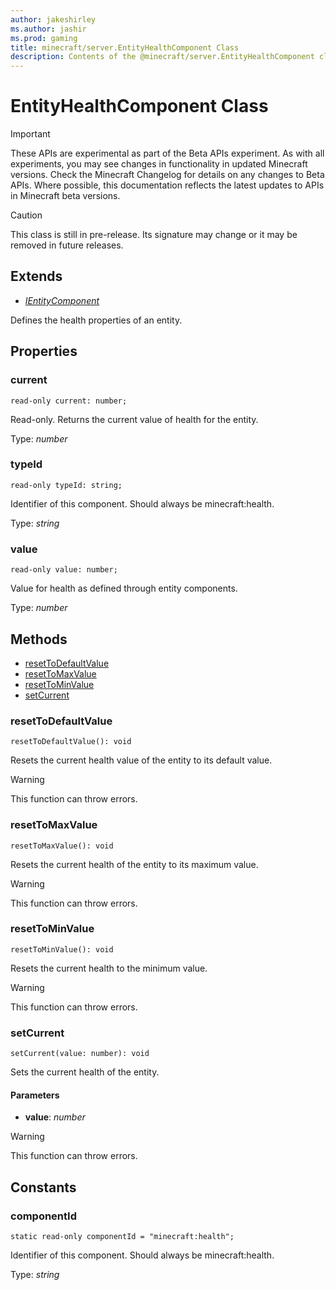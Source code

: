 ```yaml
---
author: jakeshirley
ms.author: jashir
ms.prod: gaming
title: minecraft/server.EntityHealthComponent Class
description: Contents of the @minecraft/server.EntityHealthComponent class.
---
```

# EntityHealthComponent Class
>[!IMPORTANT]
>These APIs are experimental as part of the Beta APIs experiment. As with all experiments, you may see changes in functionality in updated Minecraft versions. Check the Minecraft Changelog for details on any changes to Beta APIs. Where possible, this documentation reflects the latest updates to APIs in Minecraft beta versions.

> [!CAUTION]
> This class is still in pre-release.  Its signature may change or it may be removed in future releases.

## Extends
- [*IEntityComponent*](IEntityComponent.md)

Defines the health properties of an entity.

## Properties

### **current**
`read-only current: number;`

Read-only. Returns the current value of health for the entity.

Type: *number*

### **typeId**
`read-only typeId: string;`

Identifier of this component. Should always be minecraft:health.

Type: *string*

### **value**
`read-only value: number;`

Value for health as defined through entity components.

Type: *number*

## Methods
- [resetToDefaultValue](#resettodefaultvalue)
- [resetToMaxValue](#resettomaxvalue)
- [resetToMinValue](#resettominvalue)
- [setCurrent](#setcurrent)

### **resetToDefaultValue**
`
resetToDefaultValue(): void
`

Resets the current health value of the entity to its default value.

> [!WARNING]
> This function can throw errors.

### **resetToMaxValue**
`
resetToMaxValue(): void
`

Resets the current health of the entity to its maximum value.

> [!WARNING]
> This function can throw errors.

### **resetToMinValue**
`
resetToMinValue(): void
`

Resets the current health to the minimum value.

> [!WARNING]
> This function can throw errors.

### **setCurrent**
`
setCurrent(value: number): void
`

Sets the current health of the entity.

#### **Parameters**
- **value**: *number*

> [!WARNING]
> This function can throw errors.

## Constants

### **componentId**
`static read-only componentId = "minecraft:health";`

Identifier of this component. Should always be minecraft:health.

Type: *string*
